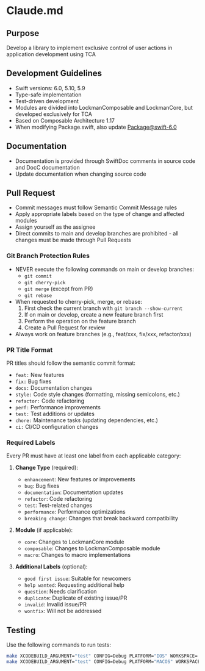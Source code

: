 # Claude.md

## Purpose
Develop a library to implement exclusive control of user actions in application development using TCA

## Development Guidelines
- Swift versions: 6.0, 5.10, 5.9
- Type-safe implementation
- Test-driven development
- Modules are divided into LockmanComposable and LockmanCore, but developed exclusively for TCA
- Based on Composable Architecture 1.17
- When modifying Package.swift, also update Package@swift-6.0

## Documentation
- Documentation is provided through SwiftDoc comments in source code and DocC documentation
- Update documentation when changing source code

## Pull Request
- Commit messages must follow Semantic Commit Message rules
- Apply appropriate labels based on the type of change and affected modules
- Assign yourself as the assignee
- Direct commits to main and develop branches are prohibited - all changes must be made through Pull Requests

### Git Branch Protection Rules
- NEVER execute the following commands on main or develop branches:
  - `git commit`
  - `git cherry-pick`
  - `git merge` (except from PR)
  - `git rebase`
- When requested to cherry-pick, merge, or rebase:
  1. First check the current branch with `git branch --show-current`
  2. If on main or develop, create a new feature branch first
  3. Perform the operation on the feature branch
  4. Create a Pull Request for review
- Always work on feature branches (e.g., feat/xxx, fix/xxx, refactor/xxx)

### PR Title Format
PR titles should follow the semantic commit format:
- `feat:` New features
- `fix:` Bug fixes
- `docs:` Documentation changes
- `style:` Code style changes (formatting, missing semicolons, etc.)
- `refactor:` Code refactoring
- `perf:` Performance improvements
- `test:` Test additions or updates
- `chore:` Maintenance tasks (updating dependencies, etc.)
- `ci:` CI/CD configuration changes

### Required Labels
Every PR must have at least one label from each applicable category:

1. **Change Type** (required):
   - `enhancement`: New features or improvements
   - `bug`: Bug fixes
   - `documentation`: Documentation updates
   - `refactor`: Code refactoring
   - `test`: Test-related changes
   - `performance`: Performance optimizations
   - `breaking change`: Changes that break backward compatibility

2. **Module** (if applicable):
   - `core`: Changes to LockmanCore module
   - `composable`: Changes to LockmanComposable module
   - `macro`: Changes to macro implementations

3. **Additional Labels** (optional):
   - `good first issue`: Suitable for newcomers
   - `help wanted`: Requesting additional help
   - `question`: Needs clarification
   - `duplicate`: Duplicate of existing issue/PR
   - `invalid`: Invalid issue/PR
   - `wontfix`: Will not be addressed


## Testing
Use the following commands to run tests:
```bash
make XCODEBUILD_ARGUMENT="test" CONFIG=Debug PLATFORM="IOS" WORKSPACE=.github/package.xcworkspace xcodebuild
make XCODEBUILD_ARGUMENT="test" CONFIG=Debug PLATFORM="MACOS" WORKSPACE=.github/package.xcworkspace xcodebuild
```